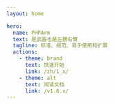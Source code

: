 ```yaml
---
layout: home

hero:
  name: PHPArm
  text: 是武器也是左膀右臂
  tagline: 标准、规范、易于使用和扩展
  actions:
    - theme: brand
      text: 快速开始
      link: /zh/1_x/
    - theme: alt
      text: 阅读文档
      link: /v1.6.x/
---
```

